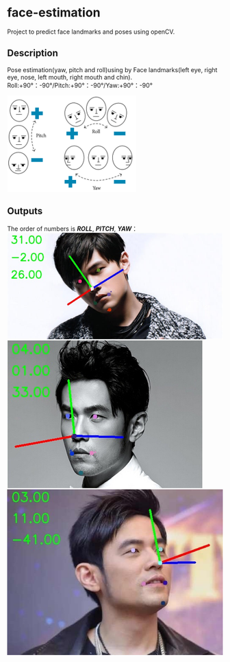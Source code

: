 # face-estimation
Project to predict face landmarks and poses using openCV.

## Description
Pose estimation(yaw, pitch and roll)using by Face landmarks(left eye, right eye, nose, left mouth, right mouth and chin).
Roll:+90°：-90°/Pitch:+90°：-90°/Yaw:+90°：-90°

![Roll Pitch Yaw.png](https://raw.githubusercontent.com/gauravsinha7/face-estimation/master/roll_pitch_yaw.png)

## Outputs

The order of numbers is ***ROLL***, ***PITCH***, ***YAW***： 
![Sample_1.png](https://raw.githubusercontent.com/gauravsinha7/face-estimation/master/sample_1.jpg)
![Sample_2.png](https://raw.githubusercontent.com/gauravsinha7/face-estimation/master/sample_2.JPEG)
![Sample_3.png](https://raw.githubusercontent.com/gauravsinha7/face-estimation/master/sample_3.JPEG)
